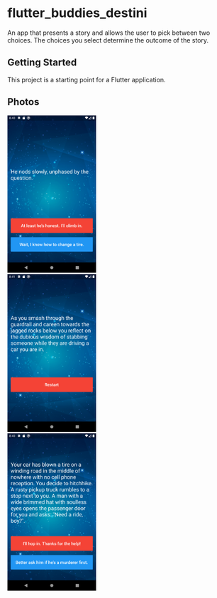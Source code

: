 # flutter_buddies_destini

An app that presents a story and allows the user to pick between two choices. The choices you select determine the outcome of the story.

## Getting Started

This project is a starting point for a Flutter application.

## Photos

<img src="destini1.png" width="200">
<br />
<img src="destini2.png" width="200">
<br />
<img src="destini3.png" width="200">
